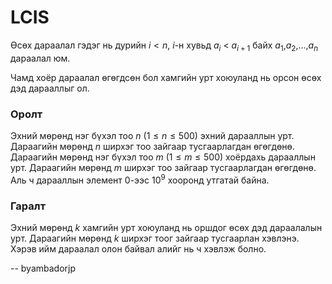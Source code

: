 LCIS
====
Өсөх дараалал гэдэг нь дурийн $i < n$, $i$-н хувьд $a_i$ < $a_{i + 1}$ байх $a_1$,$a_2$,...,$a_n$ дараалал юм.

Чамд хоёр дараалал өгөгдсөн бол хамгийн урт хоюуланд нь орсон өсөх дэд дарааллыг ол. 

### Оролт

Эхний мөрөнд нэг бүхэл тоо $n$ ($1 ≤ n ≤ 500$) эхний дарааллын урт. Дараагийн мөрөнд $n$ ширхэг тоо зайгаар тусгаарлагдан өгөгдөнө. Дараагийн мөрөнд нэг бүхэл тоо $m$ ($1 ≤ m ≤ 500$) хоёрдахь дарааллын урт. Дараагийн мөрөнд $m$ ширхэг тоо зайгаар тусгаарлагдан өгөгдөнө. Аль ч дарааллын элемент $0$-ээс $10^9$ хооронд утгатай байна. 

### Гаралт

Эхний мөрөнд $k$ хамгийн урт хоюуланд нь оршдог өсөх дэд дараалалын урт.
Дараагийн мөрөнд $k$ ширхэг тоог зайгаар тусгаарлан хэвлэнэ. Хэрэв ийм дараалал олон байвал алийг нь ч хэвлэж болно.

-- byambadorjp
